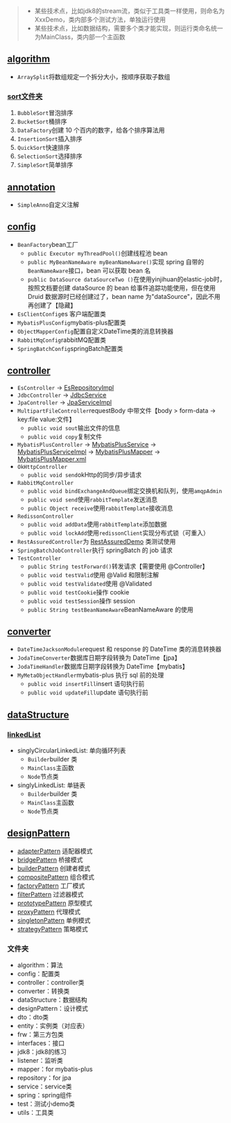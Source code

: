 > - 某些技术点，比如jdk8的stream流，类似于工具类一样使用，则命名为XxxDemo，类内部多个测试方法，单独运行使用
> - 某些技术点，比如数据结构，需要多个类才能实现，则运行类命名统一为MainClass，类内部一个主函数


## [algorithm](https://github.com/xuyj1111/all/tree/master/src/main/java/xu/all/algorithm)
- `ArraySplit`将数组规定一个拆分大小，按顺序获取子数组
### [sort文件夹](https://github.com/xuyj1111/all/tree/master/src/main/java/xu/all/algorithm/sort)
1. `BubbleSort`冒泡排序
2. `BucketSort`桶排序
3. `DataFactory`创建 10 个百内的数字，给各个排序算法用
4. `InsertionSort`插入排序
5. `QuickSort`快速排序
6. `SelectionSort`选择排序
7. `SimpleSort`简单排序

## [annotation](https://github.com/xuyj1111/all/tree/master/src/main/java/xu/all/annotation)
- `SimpleAnno`自定义注解

## [config](https://github.com/xuyj1111/all/tree/master/src/main/java/xu/all/config)
- `BeanFactory`bean工厂
  - `public Executor myThreadPool()`创建线程池 bean
  - `public MyBeanNameAware myBeanNameAware()`实现 spring 自带的`BeanNameAware`接口，bean 可以获取 bean 名
  - `public DataSource dataSourceTwo ()`在使用yinjihuan的elastic-job时，按照文档要创建 dataSource 的 bean 给事件追踪功能使用，但在使用 Druid 数据源时已经创建过了，bean name 为"dataSource"，因此不用再创建了【隐藏】
- `EsClientConfig`es 客户端配置类
- `MybatisPlusConfig`mybatis-plus配置类
- `ObjectMapperConfig`配置自定义DateTime类的消息转换器
- `RabbitMqConfig`rabbitMQ配置类
- `SpringBatchConfig`springBatch配置类

## [controller](https://github.com/xuyj1111/all/tree/master/src/main/java/xu/all/controller)
- `EsController` -> [EsRepositoryImpl](https://github.com/xuyj1111/all/blob/master/src/main/java/xu/all/frw/elasticSearch/EsRepositoryImpl.java)
- `JdbcController` -> [JdbcService](https://github.com/xuyj1111/all/blob/master/src/main/java/xu/all/service/jdbc/JdbcService.java)
- `JpaController` -> [JpaServiceImpl](https://github.com/xuyj1111/all/blob/master/src/main/java/xu/all/service/jpa/JpaServiceImpl.java)
- `MultipartFileController`requestBody 中带文件【body > form-data -> key:file value:文件】
  - `public void sout`输出文件的信息
  - `public void copy`复制文件
- `MybatisPlusController` -> [MybatisPlusService](https://github.com/xuyj1111/all/blob/master/src/main/java/xu/all/service/mybatis/MybatisPlusService.java) -> [MybatisPlusServiceImpl](https://github.com/xuyj1111/all/blob/master/src/main/java/xu/all/service/mybatis/MybatisPlusServiceImpl.java) -> [MybatisPlusMapper](https://github.com/xuyj1111/all/blob/master/src/main/java/xu/all/mapper/MybatisPlusMapper.java) -> [MybatisPlusMapper.xml](https://github.com/xuyj1111/all/blob/master/src/main/resources/mapper/MybatisPlusMapper.xml)
- `OkHttpController` 
  - `public void send`okHttp的同步/异步请求
- `RabbitMqController`
  - `public void bindExchangeAndQueue`绑定交换机和队列，使用`amqpAdmin`
  - `public void send`使用`rabbitTemplate`发送消息
  - `public Object receive`使用`rabbitTemplate`接收消息
- `RedissonController`
  - `public void addData`使用`rabbitTemplate`添加数据
  - `public void lockAdd`使用`redissonClient`实现分布式锁（可重入）
- `RestAssuredController`为 [RestAssuredDemo](https://github.com/xuyj1111/all/blob/master/src/main/java/xu/all/frw/restAssured/RestAssuredDemo.java) 类测试使用
- `SpringBatchJobController`执行 springBatch 的 job 请求
- `TestController`
  - `public String testForward()`转发请求【需要使用 @Controller】
  - `public void testValid`使用 @Valid 和限制注解
  - `public void testValidated`使用 @Validated
  - `public void testCookie`操作 cookie
  - `public void testSession`操作 session
  - `public String testBeanNameAware`BeanNameAware 的使用

## [converter](https://github.com/xuyj1111/all/tree/master/src/main/java/xu/all/converter)
- `DateTimeJacksonModule`request 和 response 的 DateTime 类的消息转换器
- `JodaTimeConverter`数据库日期字段转换为 DateTime【jpa】
- `JodaTimeHandler`数据库日期字段转换为 DateTime【mybatis】
- `MyMetaObjectHandler`mybatis-plus 执行 sql 前的处理
  - `public void insertFill`insert 语句执行前
  - `public void updateFill`update 语句执行前

## [dataStructure](https://github.com/xuyj1111/all/tree/master/src/main/java/xu/all/dataStructure)
### [linkedList](https://github.com/xuyj1111/all/tree/master/src/main/java/xu/all/dataStructure/linkedList)
- singlyCircularLinkedList: 单向循环列表
  - `Builder`builder 类
  - `MainClass`主函数
  - `Node`节点类
- singlyLinkedList: 单链表
  - `Builder`builder 类
  - `MainClass`主函数
  - `Node`节点类

## [designPattern](https://github.com/xuyj1111/all/tree/master/src/main/java/xu/all/designPattern)
- [adapterPattern](https://github.com/xuyj1111/all/tree/master/src/main/java/xu/all/designPattern/adapterPattern) 适配器模式
- [bridgePattern](https://github.com/xuyj1111/all/tree/master/src/main/java/xu/all/designPattern/bridgePattern) 桥接模式
- [builderPattern](https://github.com/xuyj1111/all/tree/master/src/main/java/xu/all/designPattern/builderPattern) 创建者模式
- [compositePattern](https://github.com/xuyj1111/all/tree/master/src/main/java/xu/all/designPattern/compositePattern) 组合模式
- [factoryPattern](https://github.com/xuyj1111/all/tree/master/src/main/java/xu/all/designPattern/factoryPattern) 工厂模式
- [filterPattern](https://github.com/xuyj1111/all/tree/master/src/main/java/xu/all/designPattern/filterPattern) 过滤器模式
- [prototypePattern](https://github.com/xuyj1111/all/tree/master/src/main/java/xu/all/designPattern/prototypePattern) 原型模式
- [proxyPattern](https://github.com/xuyj1111/all/tree/master/src/main/java/xu/all/designPattern/proxyPattern) 代理模式
- [singletonPattern](https://github.com/xuyj1111/all/tree/master/src/main/java/xu/all/designPattern/singletonPattern) 单例模式
- [strategyPattern](https://github.com/xuyj1111/all/tree/master/src/main/java/xu/all/designPattern/strategyPattern) 策略模式




### 文件夹
- algorithm：算法
- config：配置类
- controller：controller类
- converter：转换类
- dataStructure：数据结构
- designPattern：设计模式
- dto：dto类
- entity：实例类（对应表）
- frw：第三方包类
- interfaces：接口
- jdk8：jdk8的练习
- listener：监听类
- mapper：for mybatis-plus
- repository：for jpa
- service：service类
- spring：spring组件
- test：测试小demo类
- utils：工具类